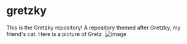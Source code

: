 # gretzky

This is the Gretzky repository! A repository themed after Gretzky, my friend's cat.
Here is a picture of Gretz. 
![image](https://user-images.githubusercontent.com/89952233/131768425-9f32cced-d93e-49a7-89d6-f73f1fda81f6.png)

